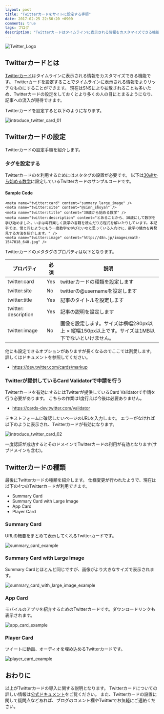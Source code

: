 ```yaml
---
layout: post
title: "Twitterカードをサイトに設定する手順"
date: 2017-02-25 22:50:20 +0900
comments: true
tags: ブログ
description: "Twitterカードはタイムラインに表示される情報をカスタマイズできる機能です。Twitterカードを設定することでタイムラインに表示される情報をよりリッチなものにすることができます。この記事ではTwitterカードを設定する手順を紹介します。"
---
```


![Twitter_Logo](/images/Twitter_Logo_White_On_Blue.svg)

## Twitterカードとは

<a href="https://dev.twitter.com/cards/getting-started" target="_blank">Twitterカード</a>はタイムラインに表示される情報をカスタマイズできる機能です。
Twitterカードを設定することでタイムラインに表示される情報をよりリッチなものにすることができます。
現在はSNSにより拡散されることも多いため、Twitterカードの設定をしておくとより多くの人の目にとまるようになり、記事への流入が期待できます。

Twitterカードを設定すると以下のようになります。

![introduce_twitter_card_01](/images/introduce_twitter_card_01.png)

## Twitterカードの設定

Twitterカードの設定手順を紹介します。

### タグを設定する

Twitterカードのを利用するためにはメタタグの設置が必要です。
以下は[30歳から始める数学](/blog/2015/12/01/mathematics-of-advent-calendar/)に設定しているTwitterカードのサンプルコードです。

#### Sample Code

```
<meta name="twitter:card" content="summary_large_image" />
<meta name="twitter:site" content="@sinn_shoyan" />
<meta name="twitter:title" content="30歳から始める数学" />
<meta name="twitter:description" content="とあることから、30歳にして数学を学び始めました。いまは毎日楽しく数学の書籍を読んだり方程式を解いたりしています。本記事では、僕と同じようにもう一度数学を学びたいなと思っている人向けに、数学の魅力を再発見する方法を紹介します。" />
<meta name="twitter:image" content="http://48n.jp/images/math-1547018_640.jpg" />
```

Twitterカードのメタタグのプロパティは以下となります。

プロパティ | 必須 | 説明
---- | ---- | ----
twitter:card | Yes | twitterカードの種類を設定します
twitter:site | No | twitterの@usernameを設定します
twitter:title | Yes | 記事のタイトルを設定します
twitter: description | Yes | 記事の説明を設定します
twitter:image | No | 画像を設定します。サイズは横幅280px以上 × 縦幅150px以上です。サイズは1MB以下でないといけません。 

他にも設定できるオプションがありますが長くなるのでここでは割愛します。
詳しくはドキュメントを参照してください。

* https://dev.twitter.com/cards/markup

### Twitterが提供しているCard Validatorで申請を行う

Twitterカードを有効にするにはTwitterが提供しているCard Validatorで申請を行う必要があります。
こちらの作業は1度行えば今後は必要ありません。

* https://cards-dev.twitter.com/validator

テキストフォームに確認したいページのURLを入力します。
エラーがなければ以下のように表示され、Twitterカードが有効になります。

![introduce_twitter_card_02](/images/introduce_twitter_card_02.png)

一度認証が成功するとそのドメインでTwitterカードの利用が有効となります(サブドメインも含む)。

## Twitterカードの種類

最後にTwitterカードの種類を紹介します。
仕様変更が行われたようで、現在は以下の4つのTwitterカードが利用できます。

* Summary Card
* Summary Card with Large Image
* App Card
* Player Card

### Summary Card

URLの概要をまとめて表示してくれるTwitterカードです。

![summary_card_example](/images/summary_card.png)

### Summary Card with Large Image

Summary Cardとほとんど同じですが、画像がより大きなサイズで表示されます。

![summary_card_with_large_image_example](/images/summary_card_with_large_image.png)

### App Card

モバイルのアプリを紹介するためのTwitterカードです。ダウンロードリンクも表示されます。

![app_card_example](/images/app_card.png)

### Player Card

ツイートに動画、オーディオを埋め込めるTwitterカードです。

![player_card_example](/images/player_card.png)

## おわりに

以上がTwitterカードの導入に関する説明となります。
Twitterカードについての詳しい情報は[公式ドキュメント](https://dev.twitter.com/ja/cards/overview)をご覧ください。
また、Twitterカードの設置に関して疑問点などあれば、ブログのコメント欄やTwitterでお気軽にご連絡ください。

